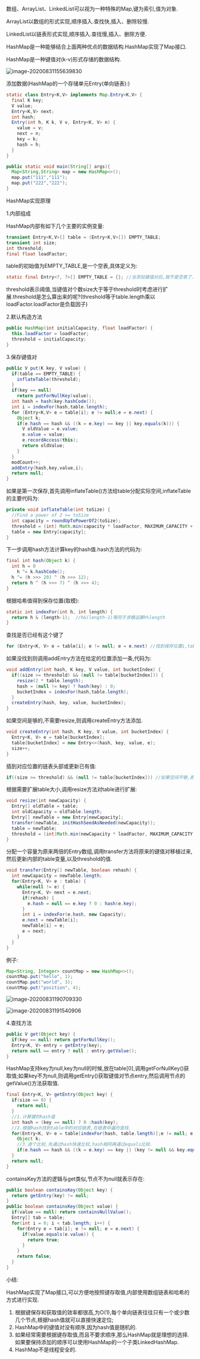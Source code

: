 数组、ArrayList、LinkedList可以视为一种特殊的Map,键为索引,值为对象.

ArrayList以数组的形式实现,顺序插入.查找快,插入、删除较慢.

LinkedList以链表形式实现,顺序插入.查找慢,插入、删除方便.

HashMap是一种能够结合上面两种优点的数据结构.HashMap实现了Map接口.

HashMap是一种键值对(k-v)形式存储的数据结构.

![image-20200831155639830](/Users/bean-dou/Documents/Typora/数据结构和算法/week02/HashMap总结.png)

添加数据(HashMap的一个存储单元Entry(单向链表):)

```JAVA
static class Entry<K,V> implements Map.Entry<K,V> {
  final K key;
  V value;
  Entry<K,V> next;
  int hash;
  Entry(int h, K k, V v, Entry<K, V> n) {
    value = v;
    next = n;
    key = k;
    hash = h;
  }
}
```

```java
public static void main(String[] args){
  Map<String,String> map = new HashMap<>();
  map.put("111","111");
  map.put("222","222");
}
```

HashMap实现原理

1.内部组成

HashMap内部有如下几个主要的实例变量:

```java
transient Entry<K,V>[] table = (Entry<K,V>[]) EMPTY_TABLE; 
transient int size;
int threshold;
final float loadFactor;
```

table的初始值为EMPTY_TABLE,是一个空表,具体定义为:

```java
static final Entry<?, ?>[] EMPTY_TABLE = {}; //当添加键值对后,就不是空表了.添加第一个元素时,默认分配的大小为16,并不是size大于16时再进行扩展,下次什么时候扩展与threshold有关.
```

threshold表示阈值,当键值对个数size大于等于threshold时考虑进行扩展.threshold是怎么算出来的呢?(threshold等于table.length乘以loadFactor.loadFactor是负载因子)

2.默认构造方法

```java
public HashMap(int initialCapacity, float loadFactor) {
  this.loadFactor = loadFactor;
  threshold = initialCapacity;
}
```

3.保存键值对

```java
public V put(K key, V value) {
  if(table == EMPTY_TABLE) {
    inflateTable(threshold);
  }
  if(key == null) 
    return putForNullKey(value);
  int hash = hash(key.hashCode());
  int i = indexFor(hash,table.length);
  for (Entry<K,V> e = table[i]; e != null;e = e.next) {
    Object k;
    if(e.hash == hash && ((k = e.key) == key || key.equals(k))) {
      V oldValue = e.value;
      e.value = value;
      e.recordAccess(this);
      return oldValue;
    }
  }
  modCount++;
  addEntry(hash,key,value,i);
  return null;
}
```

如果是第一次保存,首先调用inflateTable()方法给table分配实际空间,inflateTable的主要代码为:

```java
private void inflateTable(int toSize) {
  //Find a power of 2 >= toSize
  int capacity = roundUpToPowerOf2(toSize);
  threshold = (int) Math.min(capacity * loadFactor, MAXIMUM_CAPACITY + 1);
  table = new Entry[capacity];
}
```

下一步调用hash方法计算key的hash值.hash方法的代码为:

```java
final int hash(Object k) {
  int h = 0
    h ^= k.hashCode();
  h ^= (h >>> 20) ^ (h >>> 12);
  return h ^ (h >>> 7) ^ (h >>> 4);
}
```

根据哈希值得到保存位置(取模):

```java
static int indexFor(int h, int length) {
  return h & (length-1);  //h&(length-1)等同于求模运算h%length
}
```

查找是否已经有这个键了

```java
for (Entry<K, V> e = table[i]; e != null; e = e.next) //找到保存位置i,table[i]指向下一个单向链表.
```

如果没找到则调用addEntry方法在给定的位置添加一条,代码为:

```java
void addEntry(int hash, K key, V value, int bucketIndex) {
  if((size >= threshold) && (null != table[bucketIndex])) {
    resize(2 * table.length);
    hash = (null != key) ? hash(key) : 0;
    bucketIndex = indexFor(hash,table.length);
  }
  createEntry(hash, key, value, bucketIndex);
}
```

如果空间是够的,不需要resize,则调用createEntry方法添加.

```java
void createEntry(int hash, K key, V value, int bucketIndex) {
  Entry<K, V> e = table[bucketIndex];
  table[bucketIndex] = new Entry<>(hash, key, value, e);
  size++;
}
```

插到对应位置的链表头部或更新已有值:

```java
if((size >= threshold) && (null != table[bucketIndex])) //如果空间不够,即size已经超过阈值threshold了,并且对应的table位置已经插入过对象了
```

根据需要扩展table大小,调用resize方法对table进行扩展:

```java
void resize(int newCapacity) {
  Entry[] oldTable = table;
  int oldCapacity = oldTable.length;
  Entry[] newTable = new Entry[newCapacity];
  transfer(newTable, initHashSeedAsNeeded(newCapacity));
  table = newTable;
  threshold = (int)Math.min(newCapacity * loadFactor, MAXIMUM_CAPACITY + 1);
}
```

分配一个容量为原来两倍的Entry数组,调用transfer方法将原来的键值对移植过来,然后更新内部的table变量,以及threshold的值.

```java
void transfer(Entry[] newTable, boolean rehash) {
  int newCapacity = newTable.length;
  for(Entry<K, V> e : table) {
    while(null != e) {
      Entry<K, V> next = e.next;
      if(rehash) {
        e.hash = null == e.key ? 0 : hash(e.key);
      }
      int i = indexFor(e.hash, new Capacity);
      e.next = newTable[i];
      newTable[i] = e;
      e = next;
    }
  }
}
```

例子:

```java
Map<String, Integer> countMap = new HashMap<>();
countMap.put("hello", 1);
countMap.put("world", 3);
countMap.put("position", 4);
```

![image-20200831190709330](/Users/bean-dou/Documents/Typora/数据结构和算法/week02/内存结构.png)

![image-20200831191540906](/Users/bean-dou/Documents/Typora/数据结构和算法/week02/内存结构-01.png)

4.查找方法

```java
public V get(Object key) {
  if(key == null) return getForNullKey();
  Entry<K, V> entry = getEntry(key);
  return null == entry ? null : entry.getValue();
}
```

HashMap支持key为null,key为null的时候,放在table[0],调用getForNullKey()获取值;如果key不为null,则调用getEntry()获取键值对节点entry,然后调用节点的getValue()方法获取值.

```java
final Entry<K, V> getEntry(Object key) {
  if(size == 0) {
    return null;
  }
  //1.计算键的hash值
  int hash = (key == null) ? 0 :hash(key);
  //2.根据hash找到table中的对应链表,在链表中遍历查找.
  for(Entry<K, V> e = table[indexFor(hash, table.length)];e != null; e = e.next) {
    Object k;
    //3.逐个比较,先通过hash快速比较,hash相同再通过equals比较.
    if(e.hash == hash && ((k = e.key) == key || (key != null && key.equals(k)))) return e;
  }
  return null;
}
```

containsKey方法的逻辑与get类似,节点不为null就表示存在:

```java
public boolean containsKey(Object key) {
  return getEntry(key) != null;
}
public boolean containsKey(Object value) {
  if(value == null) return containsNullValue();
  Entry[] tab = table;
  for(int i = 0; i < tab.length; i++) {
    for(Entry e = tab[i]; e != null; e = e.next) {
      if(value.equals(e.value)) {
        return true;
      }
    }
    return false;
  }
}
```

小结:

HashMap实现了Map接口,可以方便地按照键存取值,内部使用数组链表和哈希的方式进行实现.

1. 根据键保存和获取值的效率都很高,为O(1),每个单向链表往往只有一个或少数几个节点,根据hash值就可以直接快速定位;
2. HashMap中的键值对没有顺序,因为hash值是随机的.
3. 如果经常需要根据键存取值,而且不要求顺序,那么HashMap就是理想的选择.如果要保持添加的顺序可以使用HashMap的一个子类LinkedHashMap.
4. HashMap不是线程安全的.

